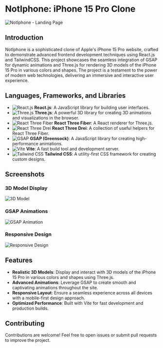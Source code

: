 # NotIphone: iPhone 15 Pro Clone

![NotIphone - Landing Page]()

## Introduction

NotIphone is a sophisticated clone of Apple's iPhone 15 Pro website, crafted to demonstrate advanced frontend development techniques using React.js and TailwindCSS. This project showcases the seamless integration of GSAP for dynamic animations and Three.js for rendering 3D models of the iPhone 15 Pro in various colors and shapes. The project is a testament to the power of modern web technologies, delivering an immersive and interactive user experience.

## Languages, Frameworks, and Libraries

- ![React.js](https://img.shields.io/badge/React.js-61DAFB?style=for-the-badge&logo=react&logoColor=black) **React.js**: A JavaScript library for building user interfaces.
- ![Three.js](https://img.shields.io/badge/Three.js-000000?style=for-the-badge&logo=three.js&logoColor=white) **Three.js**: A powerful 3D library for creating 3D animations and visualizations in the browser.
- ![React Three Fiber](https://img.shields.io/badge/React%20Three%20Fiber-20232A?style=for-the-badge&logo=react&logoColor=61DAFB) **React Three Fiber**: A React renderer for Three.js.
- ![React Three Drei](https://img.shields.io/badge/React%20Three%20Drei-20232A?style=for-the-badge&logo=react&logoColor=61DAFB) **React Three Drei**: A collection of useful helpers for React Three Fiber.
- ![GSAP](https://img.shields.io/badge/GSAP-88CE02?style=for-the-badge&logo=greensock&logoColor=white) **GSAP (Greensock)**: A JavaScript library for creating high-performance animations.
- ![Vite](https://img.shields.io/badge/Vite-646CFF?style=for-the-badge&logo=vite&logoColor=white) **Vite**: A fast build tool and development server.
- ![Tailwind CSS](https://img.shields.io/badge/Tailwind%20CSS-06B6D4?style=for-the-badge&logo=tailwindcss&logoColor=white) **Tailwind CSS**: A utility-first CSS framework for creating custom designs.

## Screenshots

### 3D Model Display

![3D Model]()

### GSAP Animations

![GSAP Animation]()

### Responsive Design

![Responsive Design]()

## Features

- **Realistic 3D Models**: Display and interact with 3D models of the iPhone 15 Pro in various colors and shapes using Three.js.
- **Advanced Animations**: Leverage GSAP to create smooth and captivating animations throughout the site.
- **Responsive Layout**: Ensure a seamless experience across all devices with a mobile-first design approach.
- **Optimized Performance**: Built with Vite for fast development and production builds.

## Contributing

Contributions are welcome! Feel free to open issues or submit pull requests to improve the project.

